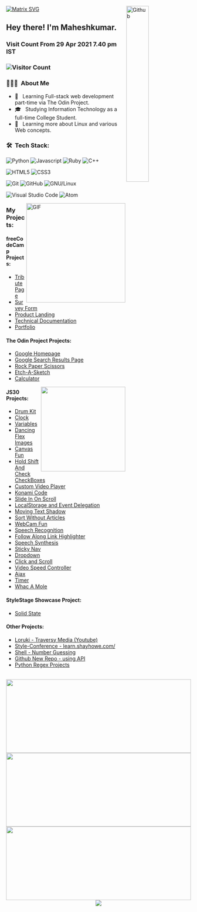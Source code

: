 [![Matrix SVG](https://raw.githubusercontent.com/rodrigograca31/rodrigograca31/master/matrix.svg)](https://www.youtube.com/watch?v=SDkAGkd4NLc) 
<img width="35%" align="right" alt="Github" src="https://user-images.githubusercontent.com/48678280/88862734-4903af80-d201-11ea-968b-9c939d88a37c.gif" />

<h2> Hey there! I'm Maheshkumar.</h2>

<h3>Visit Count From 29 Apr 2021 7.40 pm IST<h3>
  
![Visitor Count](https://profile-counter.glitch.me/maheshkumar-novice/count.svg)

<h3> 👨🏻‍💻 &nbsp;About Me </h3>

- 🤔 &nbsp; Learning Full-stack web development part-time via The Odin Project.
- 🎓 &nbsp; Studying Information Technology as a full-time College Student.
- 🌱 &nbsp; Learning more about Linux and various Web concepts.

<h3> 🛠 &nbsp;Tech Stack:</h3>

  ![Python](https://img.shields.io/badge/-Python-333333?style=flat&logo=python)
  ![Javascript](https://img.shields.io/badge/-Javascript-333333?style=flat&logo=javascript)
  ![Ruby](https://img.shields.io/badge/-Ruby-333333?style=flat&logo=ruby&logoColor=ff0000)
  ![C++](https://img.shields.io/badge/-C%2B%2B-333333?style=flat&logo=c%2B%2B&logoColor=0000ff)
  
  ![HTML5](https://img.shields.io/badge/-HTML5-333333?style=flat&logo=HTML5)
  ![CSS3](https://img.shields.io/badge/-CSS3-333333?style=flat&logo=CSS3&logoColor=007ACC)
  
  ![Git](https://img.shields.io/badge/-Git-333333?style=flat&logo=git)
  ![GitHub](https://img.shields.io/badge/-GitHub-333333?style=flat&logo=github)
  ![GNU/Linux](https://img.shields.io/badge/-GNU/Linux-333333?style=flat&logo=Linux)
  
  ![Visual Studio Code](https://img.shields.io/badge/-Visual%20Studio%20Code-333333?style=flat&logo=visual-studio-code&logoColor=007ACC)
  ![Atom](https://img.shields.io/badge/-Atom-333333?style=flat&logo=atom&logoColor=00ff00)
  
  <img align="right" height="270px" alt="GIF" src="https://i.pinimg.com/originals/e4/26/70/e426702edf874b181aced1e2fa5c6cde.gif" />
<h3>My Projects:</h3>

<h4>freeCodeCamp Projects:</h4>

<ul>
  <li><a href="https://github.com/Maheshkumar-novice/fcc-TributePage">Tribute Page</a></li>
  <li><a href="https://github.com/Maheshkumar-novice/fcc-SurveyForm">Survey Form</a></li>
  <li><a href="https://github.com/Maheshkumar-novice/fcc-ProductLanding">Product Landing</a></li>
  <li><a href="https://github.com/Maheshkumar-novice/fcc-TechnicalDocumentation">Technical Documentation</a></li>
  <li><a href="https://github.com/Maheshkumar-novice/fcc-Portfolio">Portfolio</a></li>
</ul>

<h4>The Odin Project Projects:</h4>

<ul>
  <li><a href="https://github.com/Maheshkumar-novice/TOP-google-homepage">Google Homepage</a></li>
  <li><a href="https://github.com/Maheshkumar-novice/TOP-googleSearchResults">Google Search Results Page</a></li>
  <li><a href="https://github.com/Maheshkumar-novice/TOP-RockPaperScissors">Rock Paper Scissors</a></li>
  <li><a href="https://github.com/Maheshkumar-novice/TOP-etch-a-sketch">Etch-A-Sketch</a></li>
  <li><a href="https://github.com/Maheshkumar-novice/TOP-Calculator">Calculator</a></li>
</ul>

<img align='right' src="https://media.giphy.com/media/M9gbBd9nbDrOTu1Mqx/giphy.gif" width="230">

<h4>JS30 Projects: </h4>
<ul>
  <li><a href="https://github.com/Maheshkumar-novice/TOP-drumKit">Drum Kit</a></li>
  <li><a href="https://github.com/Maheshkumar-novice/TOP-Clock">Clock</a></li>
  <li><a href="https://github.com/Maheshkumar-novice/TOP-Variables">Variables</a></li>
  <li><a href="https://github.com/Maheshkumar-novice/TOP-dancingFlexImages">Dancing Flex Images</a></li>
  <li><a href="https://github.com/Maheshkumar-novice/TOP-CanvasFun">Canvas Fun</a></li>
  <li><a href="https://github.com/Maheshkumar-novice/TOP-HoldShiftAndCheck">Hold Shift And Check CheckBoxes</a></li>
  <li><a href="https://github.com/Maheshkumar-novice/TOP-CustomVideoPlayer">Custom Video Player</a></li>
  <li><a href="https://github.com/Maheshkumar-novice/TOP-KonamiCode">Konami Code</a></li>
  <li><a href="https://github.com/Maheshkumar-novice/TOP-SlideInOnScroll">Slide In On Scroll</a></li>
  <li><a href="https://github.com/Maheshkumar-novice/TOP-localStorage_eventDelegation">LocalStorage and Event Delegation</a></li>
  <li><a href="https://github.com/Maheshkumar-novice/TOP-movingTextShadow">Moving Text Shadow</a></li>
  <li><a href="https://github.com/Maheshkumar-novice/TOP-sortWithoutArticles">Sort Without Articles</a></li>
  <li><a href="https://github.com/Maheshkumar-novice/TOP-WebCamFun">WebCam Fun</a></li>
  <li><a href="https://github.com/Maheshkumar-novice/TOP-SpeechRecognition">Speech Recognition</a></li>
  <li><a href="https://github.com/Maheshkumar-novice/TOP-FollowAlongLinkHighlighter">Follow Along Link Highlighter</a></li>
  <li><a href="https://github.com/Maheshkumar-novice/TOP-SpeechSynthesis">Speech Synthesis</a></li>
  <li><a href="https://github.com/Maheshkumar-novice/TOP-StickyNav">Sticky Nav</a></li>
  <li><a href="https://github.com/Maheshkumar-novice/TOP-dropdown">Dropdown</a></li>
  <li><a href="https://github.com/Maheshkumar-novice/TOP-ClickandScroll">Click and Scroll</a></li>
  <li><a href="https://github.com/Maheshkumar-novice/TOP-videoSpeedController">Video Speed Controller</a></li>
  <li><a href="https://github.com/Maheshkumar-novice/TOP-Ajax">Ajax</a></li>
  <li><a href="https://github.com/Maheshkumar-novice/TOP-countdownTimer">Timer</a></li>
  <li><a href="https://github.com/Maheshkumar-novice/TOP-WhacAMole">Whac A Mole</a></li>
 </ul>
 
<h4>StyleStage Showcase Project: </h4>
<ul>
   <li><a href="https://github.com/Maheshkumar-novice/my-style-stage">Solid State</a></li>
 </ul>

<h4>Other Projects:</h4>

<ul>
  <li><a href="https://github.com/Maheshkumar-novice/Loruki">Loruki - Traversy Media (Youtube)</a></li>
  <li><a href="https://github.com/Maheshkumar-novice/style-conference">Style-Conference - learn.shayhowe.com/</a></li>
  <li><a href="https://github.com/Maheshkumar-novice/NumberGuessingGTK">Shell - Number Guessing</a></li>
  <li><a href="https://github.com/Maheshkumar-novice/Create_New_Repo_Using_API">Github New Repo - using API</a></li>
  <li><a href="https://github.com/Maheshkumar-novice/pythonRegexLearning">Python Regex Projects</a></li>
</ul>

<br/>

<img src="https://github-readme-stats.vercel.app/api?username=Maheshkumar-novice&count_private=true&theme=radical&show_icons=TRUE" width="100%" height="200em">
<img src="https://github-readme-stats.vercel.app/api/top-langs/?username=maheshkumar-novice&theme=radical&layout=compact" width="100%" height="200em"/>
<img src="http://github-readme-streak-stats.herokuapp.com/?user=Maheshkumar-novice&count_private=true&theme=radical" width="100%" height="200em"/>

<div align="center">
   <img src="https://github-profile-trophy.vercel.app/?username=maheshkumar-novice&theme=flat&no-frame=true&margin-w=30" />
</div>

<br/>



